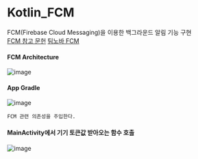 # Kotlin_FCM
FCM(Firebase Cloud Messaging)을 이용한 백그라운드 알림 기능 구현     
[FCM 참고 문헌](https://devforyou.tistory.com/62)
[팀노바 FCM](https://stickode.tistory.com/335)

#### FCM Architecture
![image](https://github.com/mr-won/Kotlin_FCM/assets/58906858/499c8018-fd8f-4e3e-943e-39a93fc49e8c)

#### App Gradle
![image](https://github.com/mr-won/Kotlin_FCM/assets/58906858/f0719a3a-03fa-4004-8570-8b70b6dc07df)
```
FCM 관련 의존성을 주입한다.
```
#### MainActivity에서 기기 토큰값 받아오는 함수 호출
![image](https://github.com/mr-won/Kotlin_FCM/assets/58906858/edc46d51-b259-4a55-9b0a-24cb27da9ce8)
